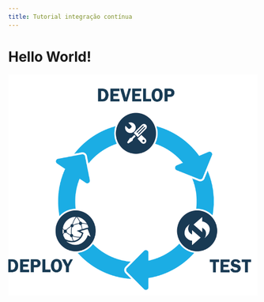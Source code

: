```yaml
---
title: Tutorial integração contínua 
---
```

<h1>Hello World!</h1>
<img src="./assets/images/ic.png" alt="CI Process"/>

